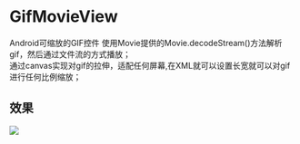 # GifMovieView
Android可缩放的GIF控件
使用Movie提供的Movie.decodeStream()方法解析gif，然后通过文件流的方式播放；<br>
通过canvas实现对gif的拉伸，适配任何屏幕,在XML就可以设置长宽就可以对gif进行任何比例缩放；

## 效果
![](https://github.com/Kevin-Stark/GifMovieView/blob/master/gif/GIF.gif)
